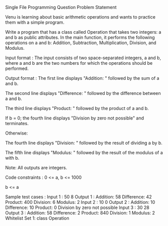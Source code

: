 Single File Programming Question
Problem Statement



Venu is learning about basic arithmetic operations and wants to practice them with a simple program.



Write a program that has a class called Operation that takes two integers: a and b as public attributes. In the main function, it performs the following operations on a and b: Addition, Subtraction, Multiplication, Division, and Modulus.

Input format :
The input consists of two space-separated integers, a and b, where a and b are the two numbers for which the operations should be performed.

Output format :
The first line displays "Addition: " followed by the sum of a and b.

The second line displays "Difference: " followed by the difference between a and b.

The third line displays "Product: " followed by the product of a and b.

If b = 0; the fourth line displays "Division by zero not possible" and terminates.

Otherwise:

The fourth line displays "Division: " followed by the result of dividing a by b.

The fifth line displays "Modulus: " followed by the result of the modulus of a with b.



Note: All outputs are integers.

Code constraints :
0 <= a, b <= 1000

b <= a

Sample test cases :
Input 1 :
50 8
Output 1 :
Addition: 58
Difference: 42
Product: 400
Division: 6
Modulus: 2
Input 2 :
10 0
Output 2 :
Addition: 10
Difference: 10
Product: 0
Division by zero not possible
Input 3 :
30 28
Output 3 :
Addition: 58
Difference: 2
Product: 840
Division: 1
Modulus: 2
Whitelist
Set 1:
class
Operation